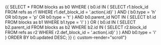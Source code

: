 {{ SELECT * FROM blocks as b0 WHERE ( b0.id IN ( SELECT r1.block_id FROM refs as r1 WHERE r1.def_block_id = '.action{.id}' ) AND ( b0.type = 'h' OR b0.type = 'p' OR b0.type = 't' ) AND b0.parent_id NOT IN ( SELECT b1.id FROM blocks as b1 WHERE b1.type = 'i' ) ) OR ( b0.id IN ( SELECT b2.parent_id FROM blocks as b2 WHERE b2.id IN ( SELECT r2.block_id FROM refs as r2 WHERE r2.def_block_id = '.action{.id}' ) ) AND b0.type = 'i' ) ORDER BY b0.updated DESC;  }}
{: custom-render="scroll"}
